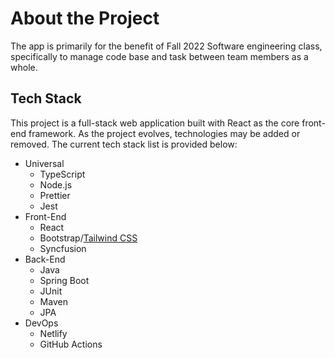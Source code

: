 # About the Project

The app is primarily for the benefit of Fall 2022 Software engineering class, specifically to manage code base and task between team members as a whole.

## Tech Stack

This project is a full-stack web application built with React as the core front-end framework.
As the project evolves, technologies may be added or removed.
The current tech stack list is provided below:

- Universal
  - TypeScript
  - Node.js
  - Prettier
  - Jest
- Front-End
  - React
  - Bootstrap/[Tailwind CSS](https://tailwindcss.com/)
  - Syncfusion
- Back-End
  - Java
  - Spring Boot
  - JUnit
  - Maven
  - JPA
- DevOps
  - Netlify
  - GitHub Actions

